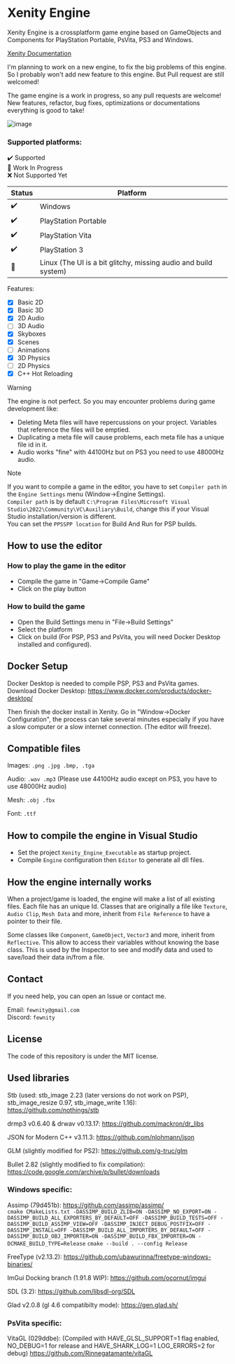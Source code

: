 # Xenity Engine

Xenity Engine is a crossplatform game engine based on GameObjects and Components for PlayStation Portable, PsVita, PS3 and Windows.

[Xenity Documentation](https://github.com/Fewnity/Xenity-Engine/blob/crossplatform/Doc/README.md)

I'm planning to work on a new engine, to fix the big problems of this engine.<br>
So I probably won't add new feature to this engine. But Pull request are still welcomed!

The game engine is a work in progress, so any pull requests are welcome!<br>
New features, refactor, bug fixes, optimizations or documentations everything is good to take!

![image](https://github.com/Fewnity/Xenity-Engine/assets/39272935/df59e12e-b989-4b0d-93b1-4f95fac7c91f)


### Supported platforms:<br>
✔️ Supported<br>
🚧 Work In Progress<br>
❌ Not Supported Yet<br>

| Status | Platform |
|-|-|
✔️ | Windows
✔️ | PlayStation Portable
✔️ | PlayStation Vita
✔️ | PlayStation 3
🚧 | Linux (The UI is a bit glitchy, missing audio and build system)

Features:

- [X] Basic 2D
- [X] Basic 3D
- [X] 2D Audio
- [ ] 3D Audio
- [X] Skyboxes
- [X] Scenes
- [ ] Animations
- [X] 3D Physics
- [ ] 2D Physics
- [X] C++ Hot Reloading

> [!WARNING]
> The engine is not perfect. So you may encounter problems during game development like:
> - Deleting Meta files will have repercussions on your project. Variables that reference the files will be emptied.
> - Duplicating a meta file will cause problems, each meta file has a unique file id in it.
> - Audio works "fine" with 44100Hz but on PS3 you need to use 48000Hz audio.

> [!NOTE]
> If you want to compile a game in the editor, you have to set `Compiler path` in the `Engine Settings` menu (Window->Engine Settings).<br>
> `Compiler path` is by default `C:\Program Files\Microsoft Visual Studio\2022\Community\VC\Auxiliary\Build`, change this if your Visual Studio installation/version is different.<br>
> You can set the `PPSSPP location` for Build And Run for PSP builds.

## How to use the editor
### How to play the game in the editor
- Compile the game in "Game->Compile Game"
- Click on the play button
### How to build the game
- Open the Build Settings menu in "File->Build Settings"
- Select the platform
- Click on build
(For PSP, PS3 and PsVita, you will need Docker Desktop installed and configured).

## Docker Setup
Docker Desktop is needed to compile PSP, PS3 and PsVita games.<br>
Download Docker Desktop: https://www.docker.com/products/docker-desktop/

Then finish the docker install in Xenity. Go in "Window->Docker Configuration", the process can take several minutes especially if you have a slow computer or a slow internet connection. (The editor will freeze).

## Compatible files
Images: `.png .jpg .bmp, .tga`

Audio: `.wav .mp3` (Please use 44100Hz audio except on PS3, you have to use 48000Hz audio)

Mesh: `.obj .fbx`

Font: `.ttf`

## How to compile the engine in Visual Studio
- Set the project `Xenity_Engine_Executable` as startup project.
- Compile `Engine` configuration then `Editor` to generate all dll files.

## How the engine internally works

When a project/game is loaded, the engine will make a list of all existing files. Each file has an unique Id.
Classes that are originally a file like `Texture`, `Audio Clip`, `Mesh Data` and more, inherit from `File Reference` to have a pointer to their file.

Some classes like `Component`, `GameObject`, `Vector3` and more, inherit from `Reflective`. This allow to access their variables without knowing the base class. This is used by the Inspector to see and modify data and used to save/load their data in/from a file.

## Contact
If you need help, you can open an Issue or contact me.

Email: `fewnity@gmail.com`<br>
Discord: `fewnity`

## License

The code of this repository is under the MIT license.

## Used libraries
Stb (used: stb_image 2.23 (later versions do not work on PSP), stb_image_resize 0.97, stb_image_write 1.16): https://github.com/nothings/stb

drmp3 v0.6.40 & drwav v0.13.17: https://github.com/mackron/dr_libs

JSON for Modern C++ v3.11.3: https://github.com/nlohmann/json

GLM (slightly modified for PS2): https://github.com/g-truc/glm

Bullet 2.82 (slightly modified to fix compilation): https://code.google.com/archive/p/bullet/downloads

### Windows specific:
Assimp (79d451b): https://github.com/assimp/assimp/
<br>`cmake CMakeLists.txt -DASSIMP_BUILD_ZLIB=ON -DASSIMP_NO_EXPORT=ON -DASSIMP_BUILD_ALL_EXPORTERS_BY_DEFAULT=OFF -DASSIMP_BUILD_TESTS=OFF -DASSIMP_BUILD_ASSIMP_VIEW=OFF -DASSIMP_INJECT_DEBUG_POSTFIX=OFF -DASSIMP_INSTALL=OFF -DASSIMP_BUILD_ALL_IMPORTERS_BY_DEFAULT=OFF -DASSIMP_BUILD_OBJ_IMPORTER=ON -DASSIMP_BUILD_FBX_IMPORTER=ON -DCMAKE_BUILD_TYPE=Release`
`cmake --build . --config Release`

FreeType (v2.13.2): https://github.com/ubawurinna/freetype-windows-binaries/

ImGui Docking branch (1.91.8 WIP): https://github.com/ocornut/imgui

SDL (3.2): https://github.com/libsdl-org/SDL

Glad v2.0.8 (gl 4.6 compatibilty mode): https://gen.glad.sh/

### PsVita specific: 
VitaGL (029ddbe): (Compiled with HAVE_GLSL_SUPPORT=1 flag enabled, NO_DEBUG=1 for release and HAVE_SHARK_LOG=1 LOG_ERRORS=2 for debug) https://github.com/Rinnegatamante/vitaGL
